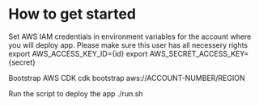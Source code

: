 # How to get started

Set AWS IAM credentials in environment variables for the account where you will deploy app. Please make sure this user has all necessery rights
export AWS_ACCESS_KEY_ID={id}
export AWS_SECRET_ACCESS_KEY={secret}

Bootstrap AWS CDK
cdk bootstrap aws://ACCOUNT-NUMBER/REGION

Run the script to deploy the app
./run.sh
